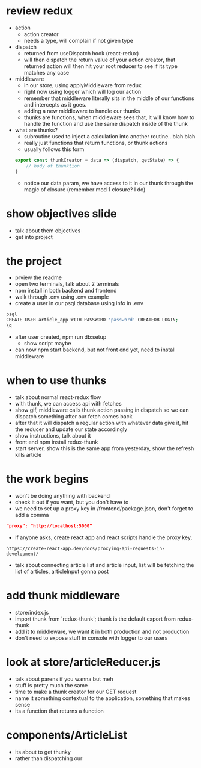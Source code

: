 # review redux
- action
  - action creator
  - needs a type, will complain if not given type
- dispatch
  - returned from useDispatch hook (react-redux)
  - will then dispatch the return value of your action creator, that returned
    action will then hit your root reducer to see if its type matches any case
- middleware
  - in our store, using applyMiddleware from redux
  - right now using logger which will log our action
  - remember that middleware literally sits in the middle of our functions and
    intercepts as it goes. 
  - adding a new middleware to handle our thunks
  - thunks are functions, when middleware sees that, it will know how to handle
    the function and use the same dispatch inside of the thunk
- what are thunks?
  - subroutine used to inject a calculation into another routine.. blah blah
  - really just functions that return functions, or thunk actions
  - usually follows this form
  ```js
  export const thunkCreator = data => (dispatch, getState) => {
      // body of thunktion
  }
  ```
  - notice our data param, we have access to it in our thunk through the magic
    of closure (remember mod 1 closure? I do)
# show objectives slide
- talk about them objectives
- get into project
# the project
- prview the readme
- open two terminals, talk about 2 terminals
- npm install in both backend and frontend
- walk through .env using .env example
- create a user in our psql database using info in .env
```bash
psql
CREATE USER article_app WITH PASSWORD 'password' CREATEDB LOGIN;
\q
```
- after user created, npm run db:setup
  -  show script maybe
- can now npm start backend, but not front end yet, need to install middleware
# when to use thunks
- talk about normal react-redux flow
- with thunk, we can access api with fetches
- show gif, middleware calls thunk action passing in dispatch so we can dispatch
  something after our fetch comes back
- after that it will dispatch a regular action with whatever data give it, hit
  the reducer and update our state accordingly
- show instructions, talk about it
- front end npm install redux-thunk
- start server, show this is the same app from yesterday, show the refresh kills article
# the work begins
- won't be doing anything with backend
- check it out if you want, but you don't have to
- we need to set up a proxy key in /frontend/package.json, don't forget to add
  a comma
```json
"proxy": "http://localhost:5000"
```
- if anyone asks, create react app and react scripts handle the proxy key,
``` 
https://create-react-app.dev/docs/proxying-api-requests-in-development/
```
- talk about connecting article list and article input, list will be fetching
  the list of articles, articleInput gonna post
# add thunk middleware
- store/index.js
- import thunk from 'redux-thunk'; thunk is the default export from redux-thunk
- add it to middleware, we want it in both production and not production
- don't need to expose stuff in console with logger to our users
# look at store/articleReducer.js
- talk about parens if you wanna but meh
- stuff is pretty much the same
- time to make a thunk creator for our GET request
- name it something contextual to the application, something that makes sense
- its a function that returns a function
# components/ArticleList
- its about to get thunky
- rather than dispatching our 


